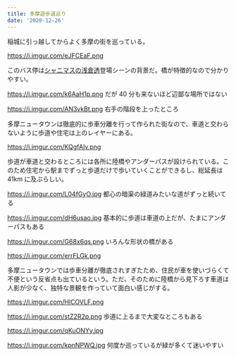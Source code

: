 ```yaml
---
title: 多摩遊歩道巡り
date: '2020-12-26'
---
```


稲城に引っ越してからよく多摩の街を巡っている。

https://i.imgur.com/eJFCEaF.png

このバス停は[シャニマスの浅倉透](https://shinycolors.idolmaster.jp/idol/noctchill/toru.html)登場シーンの背景だ。橋が特徴的なので分かりやすい。

https://i.imgur.com/k6AaH1p.png
だが 40 分も来ないほど辺鄙な場所ではない

https://i.imgur.com/AN3vkBt.png
右手の階段を上ったところ

多摩ニュータウンは徹底的に歩車分離を行って作られた街なので、車道と交わらないように歩道や住宅は上のレイヤーにある。

https://i.imgur.com/KQgfAlv.png

歩道が車道と交わるところには各所に陸橋やアンダーパスが設けられている。このため住宅から駅までずっと歩道だけで歩いていくことができるし、総延長は 41km に及ぶらしい。

https://i.imgur.com/L04fGyO.jpg
都心の暗渠の緑道みたいな道がずっと続いてる

https://i.imgur.com/dH6usao.jpg
基本的に歩道は車道の上だが、たまにアンダーパスもある

https://i.imgur.com/G68x6qs.png
いろんな形状の橋がある

https://i.imgur.com/errFLGk.png

多摩ニュータウンでは歩車分離が徹底されすぎたため、住民が車を使いづらくて不便という反省点も出ているという。ただ、そのために陸橋から見下ろす車道は人影が少なく、独特な景観を作っていて面白い感じがする。

https://i.imgur.com/HlCOVLF.png

https://i.imgur.com/stZ2R2p.png
歩道に上るまで大変なところもある

https://i.imgur.com/qKuONYy.jpg

https://i.imgur.com/kpnNPWQ.jpg
何度か巡っているが緑が多くて迷いやすい
